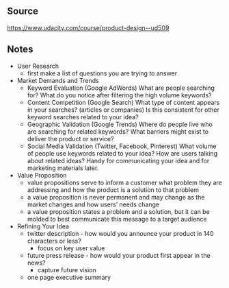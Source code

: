 ## Source
https://www.udacity.com/course/product-design--ud509

## Notes
* User Research
    * first make a list of questions you are trying to answer
* Market Demands and Trends
    * Keyword Evaluation (Google AdWords) What are people searching for? What do you notice after filtering the high volume keywords?
    * Content Competition (Google Search) What type of content appears in your searches? (articles or companies) Is this consistent for other keyword searches related to your idea?
    * Geographic Validation (Google Trends) Where do people live who are searching for related keywords? What barriers might exist to deliver the product or service?
    * Social Media Validation (Twitter, Facebook, Pinterest) What volume of people use keywords related to your idea? How are users talking about related ideas? Handy for communicating your idea and for marketing materials later.
* Value Proposition
    * value propositions serve to inform a customer what problem they are addressing and how the product is a solution to that problem
    * a value proposition is never permanent and may change as the market changes and how users’ needs change
    * a value proposition states a problem and a solution, but it can be molded to best communicate this message to a target audience
* Refining Your Idea
    * twitter description - how would you announce your product in 140 characters or less?
        * focus on key user value
    * future press release - how would your product first appear in the news?
        * capture future vision
    * one page executive summary

